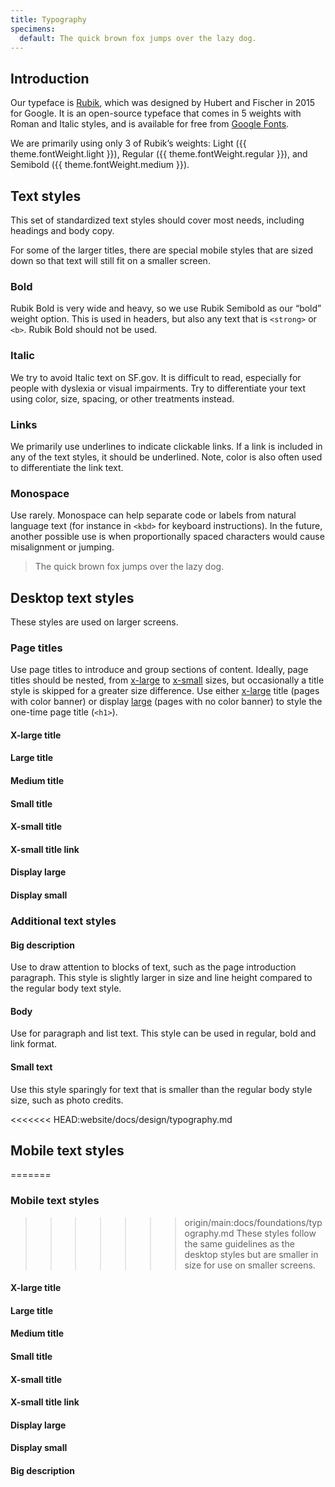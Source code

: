 ```yaml
---
title: Typography
specimens:
  default: The quick brown fox jumps over the lazy dog.
---
```


## Introduction

Our typeface is [Rubik], which was designed by Hubert and Fischer in 2015 for
Google. It is an open-source typeface that comes in 5 weights with Roman and
Italic styles, and is available for free from [Google Fonts].

We are primarily using only 3 of Rubik’s weights: Light
({{ theme.fontWeight.light }}), Regular ({{ theme.fontWeight.regular }}), and
Semibold ({{ theme.fontWeight.medium }}).

## Text styles

This set of standardized text styles should cover most needs, including
headings and body copy.

For some of the larger titles, there are special mobile styles that are sized
down so that text will still fit on a smaller screen.

### Bold

Rubik Bold is very wide and heavy, so we use Rubik Semibold as our “bold”
weight option. This is used in headers, but also any text that is `<strong>` or
`<b>`. Rubik Bold should not be used.

### Italic

We try to avoid Italic text on SF.gov. It is difficult to read, especially for
people with dyslexia or visual impairments. Try to differentiate your text
using color, size, spacing, or other treatments instead.

### Links

We primarily use underlines to indicate clickable links. If a link is included
in any of the text styles, it should be underlined. Note, color is also often
used to differentiate the link text.

### Monospace

Use rarely. Monospace can help separate code or labels from natural language
text (for instance in `<kbd>` for keyboard instructions). In the future,
another possible use is when proportionally spaced characters would cause
misalignment or jumping.

> <div class="font-mono">The quick brown fox jumps over the lazy dog.</div>

## Desktop text styles

These styles are used on larger screens.

### Page titles

Use page titles to introduce and group sections of content. Ideally, page
titles should be nested, from [x-large](#x-large-title) to
[x-small](#x-small-title) sizes, but occasionally a title style is skipped for
a greater size difference. Use either [x-large](#x-large-title) title (pages
with color banner) or display [large](#large-title) (pages with no color
banner) to style the one-time page title (`<h1>`).

#### X-large title
<!-- > <div class="title-xl-desktop">{{ specimens.default }}</div> -->

#### Large title
<!-- > <div class="title-lg-desktop">{{ specimens.default }}</div> -->

#### Medium title
<!-- > <div class="title-md-desktop">{{ specimens.default }}</div> -->

#### Small title
<!-- > <div class="title-sm-desktop">{{ specimens.default }}</div> -->

#### X-small title
<!-- > <div class="title-xs-desktop">{{ specimens.default }}</div> -->

#### X-small title link
<!-- > <div class="title-xs-desktop"><a href="#">{{ specimens.default }}</a></div> -->

#### Display large
<!-- > <div class="display-lg-desktop">{{ specimens.default }}</div> -->

#### Display small
<!-- > <div class="display-sm-desktop">{{ specimens.default }}</div> -->

### Additional text styles

#### Big description

Use to draw attention to blocks of text, such as the page introduction
paragraph. This style is slightly larger in size and line height compared to
the regular body text style.

<!-- > <div class="big-desc-desktop">{{ specimens.default }}</div> -->

#### Body

Use for paragraph and list text. This style can be used in regular, bold and
link format.

<!-- > <div class="text-body">{{ specimens.default }}</div> -->

#### Small text

Use this style sparingly for text that is smaller than the regular body style
size, such as photo credits.

<!-- > <div class="text-small">{{ specimens.default }}</div> -->

<<<<<<< HEAD:website/docs/design/typography.md
## Mobile text styles

=======
### Mobile text styles
>>>>>>> origin/main:docs/foundations/typography.md
These styles follow the same guidelines as the desktop styles but are
smaller in size for use on smaller screens.

#### X-large title
<!-- > <div class="title-xl-mobile">{{ specimens.default }}</div> -->

#### Large title
<!-- > <div class="title-lg-mobile">{{ specimens.default }}</div> -->

#### Medium title
<!-- > <div class="title-md-mobile">{{ specimens.default }}</div> -->

#### Small title
<!-- > <div class="title-sm-mobile">{{ specimens.default }}</div> -->

#### X-small title
<!-- > <div class="title-xs-mobile">{{ specimens.default }}</div> -->

#### X-small title link
<!-- > <div class="title-xs-mobile"><a href="#">{{ specimens.default }}</a></div> -->

#### Display large
<!-- > <div class="display-lg-mobile">{{ specimens.default }}</div> -->

#### Display small
<!-- > <div class="display-sm-mobile">{{ specimens.default }}</div> -->

#### Big description
<!-- > <div class="big-desc-mobile">{{ specimens.default }}</div> -->

[google fonts]: https://fonts.google.com
[rubik]: https://fonts.google.com/specimen/Rubik
